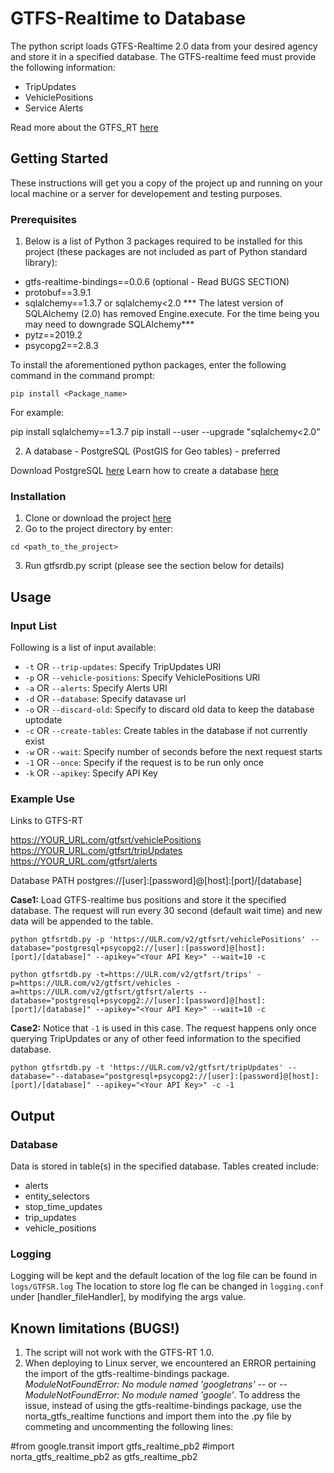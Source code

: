 # GTFS-Realtime to Database

The python script loads GTFS-Realtime 2.0 data from your desired agency and store it in a specified database. The GTFS-realtime feed must provide the following information:

* TripUpdates
* VehiclePositions
* Service Alerts

Read more about the GTFS_RT [here](https://developers.google.com/transit/gtfs-realtime)

## Getting Started

These instructions will get you a copy of the project up and running on your local machine or a server for developement and testing purposes.
 
### Prerequisites

1. Below is a list of Python 3 packages required to be installed for this project (these packages are not included as part of Python standard library):

* gtfs-realtime-bindings==0.0.6 (optional - Read BUGS SECTION)
* protobuf==3.9.1 
* sqlalchemy==1.3.7 or sqlalchemy<2.0
    *** The latest version of SQLAlchemy (2.0) has removed Engine.execute. For the time being you may need to downgrade SQLAlchemy***
* pytz==2019.2 
* psycopg2==2.8.3

To install the aforementioned python packages, enter the following command in the command prompt:

```
pip install <Package_name>
```
For example:

pip install sqlalchemy==1.3.7
pip install --user --upgrade "sqlalchemy<2.0"

2. A database - PostgreSQL (PostGIS for Geo tables) - preferred

Download PostgreSQL [here](#https://www.enterprisedb.com/downloads/postgres-postgresql-downloads)
Learn how to create a database [here](#https://www.geeksforgeeks.org/postgresql-create-database/)


### Installation
1. Clone or download the project [here](#https://github.com/NewOrleansRTA/GTFSRTDB)
2. Go to the project directory by enter:
```
cd <path_to_the_project>
```
3. Run gtfsrdb.py script (please see the section below for details)


## Usage

### Input List
Following is a list of input available:

* `-t` OR `--trip-updates`: Specify TripUpdates URI
* `-p` OR `--vehicle-positions`: Specify VehiclePositions URI
* `-a` OR `--alerts`: Specify Alerts URI
* `-d` OR `--database`: Specify datavase url
* `-o` OR `--discard-old`: Specify to discard old data to keep the database uptodate
* `-c` OR `--create-tables`: Create tables in the database if not currently exist
* `-w` OR `--wait`: Specify number of seconds before the next request starts
* `-1` OR `--once`: Specify if the request is to be run only once
* `-k` OR `--apikey`: Specify API Key



### Example Use

Links to GTFS-RT

https://YOUR_URL.com/gtfsrt/vehiclePositions
https://YOUR_URL.com/gtfsrt/tripUpdates
https://YOUR_URL.com/gtfsrt/alerts

Database PATH
postgres://[user]:[password]@[host]:[port]/[database]

**Case1:** Load GTFS-realtime bus positions and store it the specified database. The request will run every 30 second (default wait time) and new data will be appended to the table. 

```
python gtfsrtdb.py -p 'https://ULR.com/v2/gtfsrt/vehiclePositions' --database="postgresql+psycopg2://[user]:[password]@[host]:[port]/[database]" --apikey="<Your API Key>" --wait=10 -c

```

```
python gtfsrtdb.py -t=https://ULR.com/v2/gtfsrt/trips' -p=https://ULR.com/v2/gtfsrt/vehicles -a=https://ULR.com/v2/gtfsrt/gtfsrt/alerts --database="postgresql+psycopg2://[user]:[password]@[host]:[port]/[database]" --apikey="<Your API Key>" --wait=10 -c

```

**Case2:** Notice that `-1` is used in this case. The request happens only once querying TripUpdates or any of other feed information to the specified database.

```
python gtfsrtdb.py -t 'https://ULR.com/v2/gtfsrt/tripUpdates' --database="--database="postgresql+psycopg2://[user]:[password]@[host]:[port]/[database]" --apikey="<Your API Key>" -c -1
```

## Output
### Database
Data is stored in table(s) in the specified database. Tables created include:

* alerts
* entity_selectors
* stop_time_updates
* trip_updates
* vehicle_positions

### Logging
Logging will be kept and the default location of the log file can be found in `logs/GTFSR.log`
The location to store log fle can be changed in `logging.conf` under [handler_fileHandler], by modifying the args value.


## Known limitations (BUGS!)

1. The script will not work with the GTFS-RT 1.0.
2. When deploying to Linux server, we encountered an ERROR pertaining the import of the gtfs-realtime-bindings package. *ModuleNotFoundError: No module named 'googletrans'* -- or -- *ModuleNotFoundError: No module named 'google'*. To address the issue, instead of using the  gtfs-realtime-bindings package, use the norta_gtfs_realtime functions and import them into the .py file by commeting and uncommenting the following lines:

#from google.transit import gtfs_realtime_pb2
#import norta_gtfs_realtime_pb2 as gtfs_realtime_pb2



